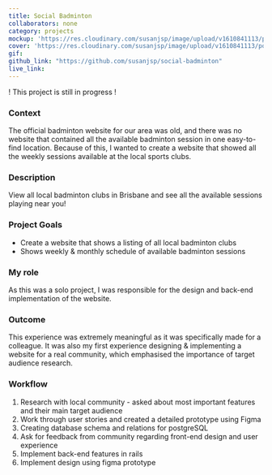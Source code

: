 ```yaml
---
title: Social Badminton
collaborators: none
category: projects
mockup: 'https://res.cloudinary.com/susanjsp/image/upload/v1610841113/portfolio/badminton-figma_rnyvqs.png'
cover: 'https://res.cloudinary.com/susanjsp/image/upload/v1610841113/portfolio/badminton-figma_rnyvqs.png'
gif:
github_link: "https://github.com/susanjsp/social-badminton"
live_link:
---
```

! This project is still in progress !
### Context
The official badminton website for our area was old, and there was no website that contained all the available badminton session in one easy-to-find location. Because of this, I wanted to create a website that showed all the weekly sessions available at the local sports clubs.

### Description
View all local badminton clubs in Brisbane and see all the available sessions playing near you!

### Project Goals
- Create a website that shows a listing of all local badminton clubs
- Shows weekly & monthly schedule of available badminton sessions

### My role
As this was a solo project, I was responsible for the design and back-end implementation of the website.

### Outcome
This experience was extremely meaningful as it was specifically made for a colleague. It was also my first experience designing & implementing a website for a real community, which emphasised the importance of target audience research.

### Workflow
  1. Research with local community - asked about most important features and their main target audience
  2. Work through user stories and created a detailed prototype using Figma
  3. Creating database schema and relations for postgreSQL
  4. Ask for feedback from community regarding front-end design and user experience
  5. Implement back-end features in rails
  6. Implement design using figma prototype
